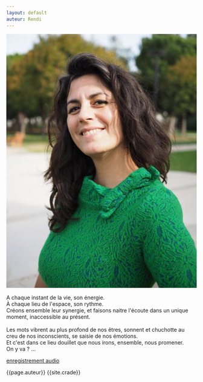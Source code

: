 ```yaml
---
layout: default
auteur: Rendi
---
```


<img
class="img-accueil"
src="./photo/img-accueil.JPG"
alt="Photo de diren aydin"
/>


<div class="four">
<p>
A chaque instant de la vie, son énergie. <br />
À chaque lieu de l'espace, son rythme. <br />
Créons ensemble leur synergie, et faisons naitre l'écoute dans un unique
moment, inaccessible au présent. 
 <br />
 <br />
Les mots vibrent au plus profond de nos êtres, sonnent et chuchotte au creu de nos inconscients, se saisie de nos émotions. <br />
Et c'est dans ce lieu douillet que nous irons, ensemble, nous
promener. <br />
On y va ? ...

<a href="histoires.html"> enregistrement audio</a>

</p>
</div>
{{page.auteur}}
{{site.crade}}
